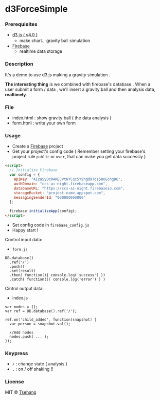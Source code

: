 # d3ForceSimple

### Prerequisites
- [d3.js ( v4.0 )](https://d3js.org)
	- make chart、gravity ball simulation
- [Firebase](https://firebase.google.com)
	- realtime data storage

### Description
It's a demo to use d3.js making a gravity simulation .

**The interesting thing** is we combined with firebase's database . When a user submit a form / data , we'll insert a gravity ball and then analysis data, **realtimely**.

### File
- index.html : show gravity ball ( the data analysis )
- form.html : write your own form 

### Usage
- Create a [Firebase](https://firebase.google.com) project 
- Get your project's config code ( Remember setting your firebase's project rule `public` or `user`, that can make you get data successly )
```html
<script>
  // Initialize Firebase
  var config = {
    apiKey: "AIzaSyBcRARBJVtNYCqc5Y9hgd97ds580GohgD8",
    authDomain: "ccs-ai-night.firebaseapp.com",
    databaseURL: "https://ccs-ai-night.firebaseio.com",
    storageBucket: "project-name.appspot.com",
    messagingSenderId: "000000000000"
  };
	
  firebase.initializeApp(config);
</script>
```

- Set config code in `firebase_config.js` 
- Happy start !


Control input data:
- `form.js`
```htmlmixed
DB.database()
  .ref('/')
  .push()
  .set(result)
  .then( function(){ console.log('success') })
  .catch( function(){ console.log('error') } )

```

Cintrol output data:
- index.js
```htmlmixed
var nodes = [];
var ref = DB.database().ref('/');

ref.on('child_added', function(snapshot) {
  var person = snapshot.val();
  
  //Add nodes
  nodes.push( ... );
});

```

### Keypress
- ` / ` : change state ( analysis ) 
- ` . ` : on / off shaking !!


### License
MIT © [Tsehang](https://github.com/TseHang)